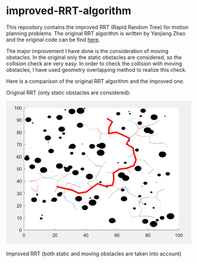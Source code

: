 # improved-RRT-algorithm

This repository contains the improved RRT (Rapid Random Tree) for motion planning problems. The original RRT algorithm is written by Yanjiang 
Zhao and the original code can be find [here](http://www.codeforge.cn/read/218580/pathRRT.m__html). 

The major improvement I have done is the consideration of moving obstacles. In the original only the static obstacles are considered, so the 
collision check are very easy. In order to check the collision with moving obstacles, I have used geometry overlapping method to realize this
check.

Here is a comparison of the original RRT algorithm and the improved one.

Original RRT (only static obstacles are considered):

![](https://github.com/LihaoWang1991/improved-RRT-algorithm/blob/master/image-and-video/image1.PNG)

Improved RRT (both static and moving obstacles are taken into account)


